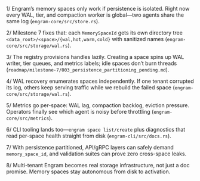 1/ Engram’s memory spaces only work if persistence is isolated. Right now every WAL, tier, and compaction worker is global—two agents share the same log (`engram-core/src/store.rs`).

2/ Milestone 7 fixes that: each `MemorySpaceId` gets its own directory tree `<data_root>/<space>/{wal,hot,warm,cold}` with sanitized names (`engram-core/src/storage/wal.rs`).

3/ The registry provisions handles lazily. Creating a space spins up WAL writer, tier queues, and metrics labels; idle spaces don’t burn threads (`roadmap/milestone-7/003_persistence_partitioning_pending.md`).

4/ WAL recovery enumerates spaces independently. If one tenant corrupted its log, others keep serving traffic while we rebuild the failed space (`engram-core/src/storage/wal.rs`).

5/ Metrics go per-space: WAL lag, compaction backlog, eviction pressure. Operators finally see which agent is noisy before throttling (`engram-core/src/metrics`).

6/ CLI tooling lands too—`engram space list/create` plus diagnostics that read per-space health straight from disk (`engram-cli/src/docs.rs`).

7/ With persistence partitioned, API/gRPC layers can safely demand `memory_space_id`, and validation suites can prove zero cross-space leaks.

8/ Multi-tenant Engram becomes real storage infrastructure, not just a doc promise. Memory spaces stay autonomous from disk to activation.
